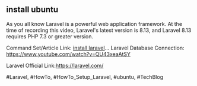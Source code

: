 ## install ubuntu 


As you all know Laravel is a powerful web application framework. At the time of recording this video, Laravel's latest version is 8.13, and Laravel 8.13 requires PHP 7.3 or greater version.

Command Set/Article Link: [install laravel](https://www.technhit.in/setup-laravel)...
Laravel Database Connection: https://www.youtube.com/watch?v=QU43xeaAtSY

Laravel Official Link:https://laravel.com/

#Laravel, #HowTo, #HowTo_Setup_Laravel, #ubuntu, #TechBlog
